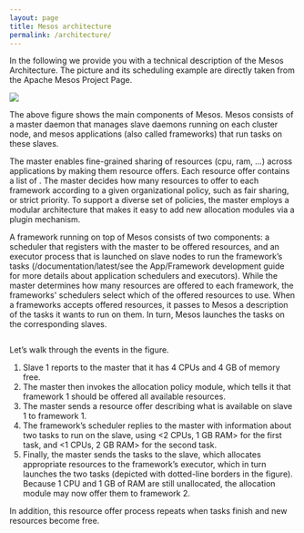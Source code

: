 ```yaml
---
layout: page
title: Mesos architecture
permalink: /architecture/
---
```


In the following we provide you with a technical description of the Mesos Architecture.
The picture and its scheduling example are directly taken from the Apache Mesos Project Page.

<div class='fig figcenter fighighlight'>
  <img src="{{'/assets/mesosarchitecture.jpg' | prepend: site.baseurl }}">
</div>

The above figure shows the main components of Mesos. Mesos consists of a master daemon that manages slave daemons running on each cluster node, and mesos applications (also called frameworks) that run tasks on these slaves.

The master enables fine-grained sharing of resources (cpu, ram, …) across applications by making them resource offers. Each resource offer contains a list of . The master decides how many resources to offer to each framework according to a given organizational policy, such as fair sharing, or strict priority. To support a diverse set of policies, the master employs a modular architecture that makes it easy to add new allocation modules via a plugin mechanism.

A framework running on top of Mesos consists of two components: a scheduler that registers with the master to be offered resources, and an executor process that is launched on slave nodes to run the framework’s tasks (/documentation/latest/see the App/Framework development guide for more details about application schedulers and executors). While the master determines how many resources are offered to each framework, the frameworks' schedulers select which of the offered resources to use. When a frameworks accepts offered resources, it passes to Mesos a description of the tasks it wants to run on them. In turn, Mesos launches the tasks on the corresponding slaves.


<div class='fig figcenter fighighlight'>
  <img src=""{{ '/assets/architecture-example.jpg' | prepend: site.baseurl }}">
</div>

Let’s walk through the events in the figure.

1. Slave 1 reports to the master that it has 4 CPUs and 4 GB of memory free. 
2. The master then invokes the allocation policy module, which tells it that framework 1 should be offered all available resources.
3. The master sends a resource offer describing what is available on slave 1 to framework 1.
4. The framework’s scheduler replies to the master with information about two tasks to run on the slave, using <2 CPUs, 1 GB RAM> for the first task, and <1 CPUs, 2 GB RAM> for the second task.
5. Finally, the master sends the tasks to the slave, which allocates appropriate resources to the framework’s executor, which in turn launches the two tasks (depicted with dotted-line borders in the figure). Because 1 CPU and 1 GB of RAM are still unallocated, the allocation module may now offer them to framework 2.

In addition, this resource offer process repeats when tasks finish and new resources become free.